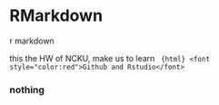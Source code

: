 # RMarkdown
r markdown

this the HW of NCKU, make us to learn  ``` {html} <font style="color:red">Github and Rstudio</font>```

### nothing
